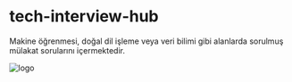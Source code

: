 # tech-interview-hub
Makine öğrenmesi, doğal dil işleme veya veri bilimi gibi alanlarda sorulmuş mülakat sorularını içermektedir.

![logo]('./dalle_icon.png')